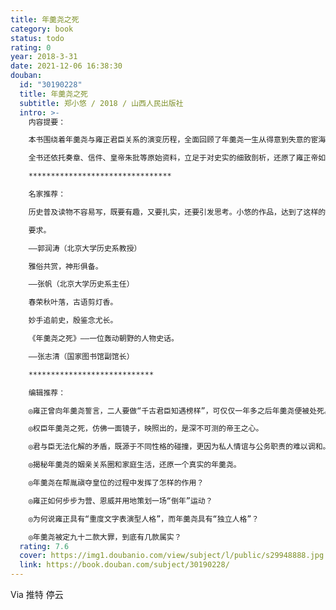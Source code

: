 ```yaml
---
title: 年羹尧之死
category: book
status: todo
rating: 0
year: 2018-3-31
date: 2021-12-06 16:38:30
douban:
  id: "30190228"
  title: 年羹尧之死
  subtitle: 郑小悠 / 2018 / 山西人民出版社
  intro: >-
    内容提要：

    本书围绕着年羹尧与雍正君臣关系的演变历程，全面回顾了年羹尧一生从得意到失意的宦海浮沉：年少时科场高中，入仕后步步高升，在胤禛继位过程中发挥重要作用，立下赫赫战功后位极人臣，但最终身死名裂。在此叙述之中，作品从新颖的角度，立体而真实地展现了年羹尧性格的复杂多面。

    全书还依托奏章、信件、皇帝朱批等原始资料，立足于对史实的细致剖析，还原了雍正帝如何精心布下罗网，软硬兼施地分化甚至清洗年羹尧的军政势力集团，并最终下狠手诛杀年羹尧。此外，对年羹尧九十二款大罪中的虚虚实实，细致地予以客观分析，并对其死因提出了一些新见解。

    ********************************

    名家推荐：

    历史普及读物不容易写，既要有趣，又要扎实，还要引发思考。小悠的作品，达到了这样的

    要求。

    ——郭润涛（北京大学历史系教授）

    雅俗共赏，神形俱备。

    ——张帆（北京大学历史系主任）

    春荣秋叶落，古语剪灯香。

    妙手追前史，殷鉴念尤长。

    《年羹尧之死》——一位轰动朝野的人物史话。

    ——张志清（国家图书馆副馆长）

    ****************************

    编辑推荐：

    ◎雍正曾向年羹尧誓言，二人要做“千古君臣知遇榜样”，可仅仅一年多之后年羹尧便被处死。到底发生了什么，导致二人友谊的小船说翻就翻？

    ◎权臣年羹尧之死，仿佛一面镜子，映照出的，是深不可测的帝王之心。

    ◎君与臣无法化解的矛盾，既源于不同性格的碰撞，更因为私人情谊与公务职责的难以调和。

    ◎揭秘年羹尧的姻亲关系圈和家庭生活，还原一个真实的年羹尧。

    ◎年羹尧在帮胤禛夺皇位的过程中发挥了怎样的作用？

    ◎雍正如何步步为营、恩威并用地策划一场“倒年”运动？

    ◎为何说雍正具有“重度文字表演型人格”，而年羹尧具有“独立人格”？

    ◎年羹尧被定九十二款大罪，到底有几款属实？
  rating: 7.6
  cover: https://img1.doubanio.com/view/subject/l/public/s29948888.jpg
  link: https://book.douban.com/subject/30190228/
---
```


Via 推特 停云
